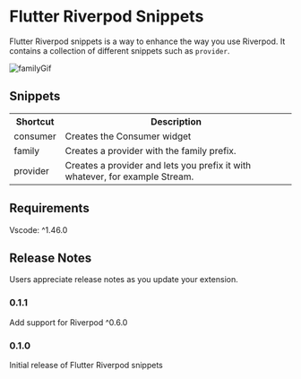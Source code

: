 # Flutter Riverpod Snippets

Flutter Riverpod snippets is a way to enhance the way you use Riverpod. It contains a collection of different
snippets such as `provider`.

![familyGif](https://github.com/RobertBrunhage/flutter-riverpod-snippets/raw/master/gifs/greetingProvider.gif)

## Snippets

<table>
  <tbody>
    <tr>
      <th>Shortcut</th>
      <th>Description</th>
    </tr>
    <tr>
      <td>consumer</td>
      <td>Creates the Consumer widget</td>
    </tr>
    <tr>
      <td>family</td>
      <td>Creates a provider with the family prefix.</td>
    </tr>
    <tr>
      <td>provider</td>
      <td>Creates a provider and lets you prefix it with whatever, for example Stream.</td>
    </tr>
  </tbody>
</table>

## Requirements

Vscode: ^1.46.0

## Release Notes

Users appreciate release notes as you update your extension.

### 0.1.1

Add support for Riverpod ^0.6.0

### 0.1.0

Initial release of Flutter Riverpod snippets